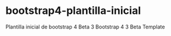 # bootstrap4-plantilla-inicial
Plantilla inicial de bootstrap 4 Beta 3
Bootstrap 4 3 Beta Template 
